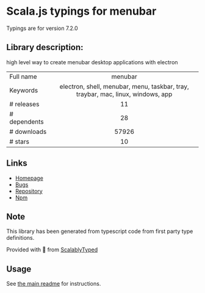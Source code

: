 
# Scala.js typings for menubar

Typings are for version 7.2.0

## Library description:
high level way to create menubar desktop applications with electron

|                    |                 |
| ------------------ | :-------------: |
| Full name          | menubar |
| Keywords           | electron, shell, menubar, menu, taskbar, tray, traybar, mac, linux, windows, app |
| # releases         | 11 |
| # dependents       | 28 |
| # downloads        | 57926 |
| # stars            | 10 |

## Links
- [Homepage](https://github.com/maxogden/menubar)
- [Bugs](https://github.com/maxogden/menubar/issues)
- [Repository](https://github.com/maxogden/menubar)
- [Npm](https://www.npmjs.com/package/menubar)
    


## Note
This library has been generated from typescript code from first party type definitions.

Provided with :purple_heart: from [ScalablyTyped](https://github.com/oyvindberg/ScalablyTyped)

## Usage
See [the main readme](../../readme.md) for instructions.



